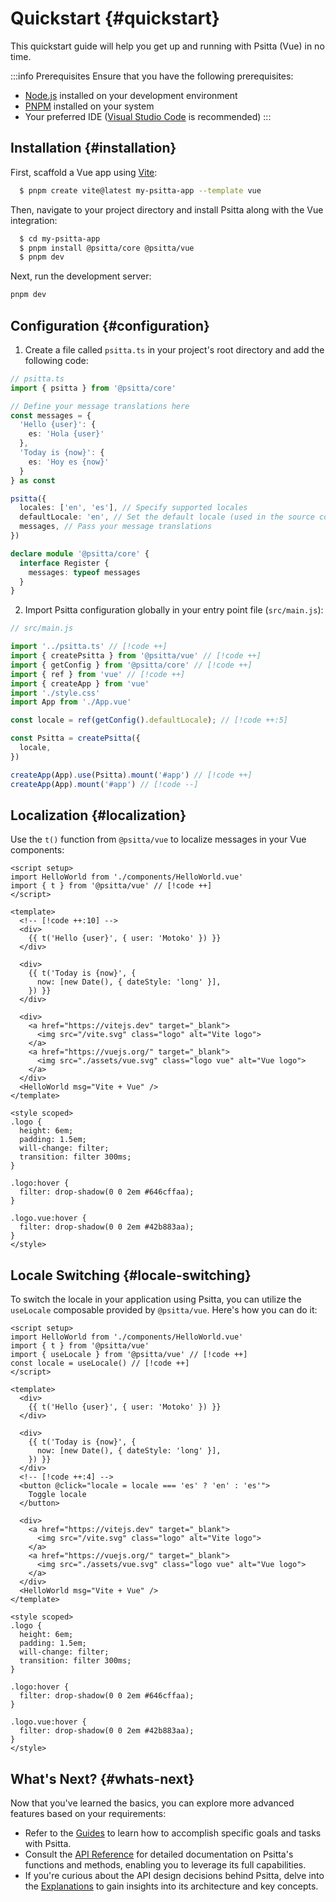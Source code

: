 # Quickstart {#quickstart}

This quickstart guide will help you get up and running with Psitta (Vue) in no time.

:::info Prerequisites
Ensure that you have the following prerequisites:

- [Node.js](https://nodejs.org/en/download/) installed on your development environment
- [PNPM](https://pnpm.io/installation) installed on your system
- Your preferred IDE ([Visual Studio Code](https://code.visualstudio.com/) is recommended)
:::

## Installation {#installation}

First, scaffold a Vue app using [Vite](https://vitejs.dev):

```sh
  $ pnpm create vite@latest my-psitta-app --template vue
```

Then, navigate to your project directory and install Psitta along with the Vue integration:

```sh
  $ cd my-psitta-app
  $ pnpm install @psitta/core @psitta/vue
  $ pnpm dev
```

Next, run the development server:

```sh
pnpm dev
```

## Configuration {#configuration}

1. Create a file called `psitta.ts` in your project's root directory and add the following code:

  ```typescript
  // psitta.ts
  import { psitta } from '@psitta/core'

  // Define your message translations here
  const messages = {
    'Hello {user}': {
      es: 'Hola {user}'
    },
    'Today is {now}': {
      es: 'Hoy es {now}'
    }
  } as const

  psitta({
    locales: ['en', 'es'], // Specify supported locales
    defaultLocale: 'en', // Set the default locale (used in the source code)
    messages, // Pass your message translations
  })

  declare module '@psitta/core' {
    interface Register {
      messages: typeof messages
    }
  }
  ```

2. Import Psitta configuration globally in your entry point file (`src/main.js`):

  ```typescript
  // src/main.js

  import '../psitta.ts' // [!code ++]
  import { createPsitta } from '@psitta/vue' // [!code ++]
  import { getConfig } from '@psitta/core' // [!code ++]
  import { ref } from 'vue' // [!code ++]
  import { createApp } from 'vue'
  import './style.css'
  import App from './App.vue'

  const locale = ref(getConfig().defaultLocale); // [!code ++:5]

  const Psitta = createPsitta({
    locale,
  })

  createApp(App).use(Psitta).mount('#app') // [!code ++]
  createApp(App).mount('#app') // [!code --]
  ```

## Localization {#localization}

Use the `t()` function from `@psitta/vue` to localize messages in your Vue components:

```vue
<script setup>
import HelloWorld from './components/HelloWorld.vue'
import { t } from '@psitta/vue' // [!code ++]
</script>

<template>
  <!-- [!code ++:10] -->
  <div>
    {{ t('Hello {user}', { user: 'Motoko' }) }}
  </div>

  <div>
    {{ t('Today is {now}', {
      now: [new Date(), { dateStyle: 'long' }],
    }) }}
  </div>

  <div>
    <a href="https://vitejs.dev" target="_blank">
      <img src="/vite.svg" class="logo" alt="Vite logo">
    </a>
    <a href="https://vuejs.org/" target="_blank">
      <img src="./assets/vue.svg" class="logo vue" alt="Vue logo">
    </a>
  </div>
  <HelloWorld msg="Vite + Vue" />
</template>

<style scoped>
.logo {
  height: 6em;
  padding: 1.5em;
  will-change: filter;
  transition: filter 300ms;
}

.logo:hover {
  filter: drop-shadow(0 0 2em #646cffaa);
}

.logo.vue:hover {
  filter: drop-shadow(0 0 2em #42b883aa);
}
</style>
```

## Locale Switching {#locale-switching}

To switch the locale in your application using Psitta, you can utilize the `useLocale` composable provided by `@psitta/vue`. Here's how you can do it:

```vue
<script setup>
import HelloWorld from './components/HelloWorld.vue'
import { t } from '@psitta/vue'
import { useLocale } from '@psitta/vue' // [!code ++]
const locale = useLocale() // [!code ++]
</script>

<template>
  <div>
    {{ t('Hello {user}', { user: 'Motoko' }) }}
  </div>

  <div>
    {{ t('Today is {now}', {
      now: [new Date(), { dateStyle: 'long' }],
    }) }}
  </div>
  <!-- [!code ++:4] -->
  <button @click="locale = locale === 'es' ? 'en' : 'es'">
    Toggle locale
  </button>

  <div>
    <a href="https://vitejs.dev" target="_blank">
      <img src="/vite.svg" class="logo" alt="Vite logo">
    </a>
    <a href="https://vuejs.org/" target="_blank">
      <img src="./assets/vue.svg" class="logo vue" alt="Vue logo">
    </a>
  </div>
  <HelloWorld msg="Vite + Vue" />
</template>

<style scoped>
.logo {
  height: 6em;
  padding: 1.5em;
  will-change: filter;
  transition: filter 300ms;
}

.logo:hover {
  filter: drop-shadow(0 0 2em #646cffaa);
}

.logo.vue:hover {
  filter: drop-shadow(0 0 2em #42b883aa);
}
</style>
```

## What's Next? {#whats-next}

Now that you've learned the basics, you can explore more advanced features based on your requirements:

- Refer to the [Guides](/core/guide/installation) to learn how to accomplish specific goals and tasks with Psitta.
- Consult the [API Reference](/core/reference/config) for detailed documentation on Psitta's functions and methods, enabling you to leverage its full capabilities.
- If you're curious about the API design decisions behind Psitta, delve into the [Explanations](/core/explanations/key-design.md) to gain insights into its architecture and key concepts.
